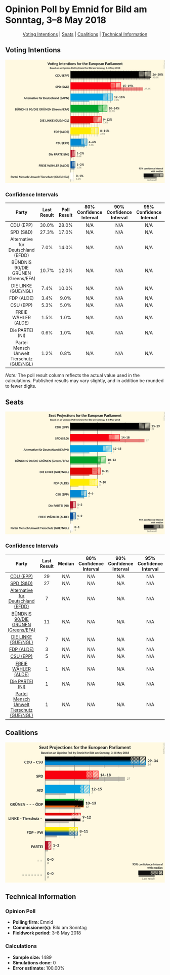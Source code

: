 # Opinion Poll by Emnid for Bild am Sonntag, 3–8 May 2018

<p align="center"><a href="#voting-intentions">Voting Intentions</a> | <a href="#seats">Seats</a> | <a href="#coalitions">Coalitions</a> | <a href="#technical-information">Technical Information</a></p>

## Voting Intentions

![Graph with voting intentions not yet produced](2018-05-08-Emnid.png "Voting Intentions")

### Confidence Intervals

| Party | Last Result | Poll Result | 80% Confidence Interval | 90% Confidence Interval | 95% Confidence Interval | 99% Confidence Interval |
|:-----:|:-----------:|:-----------:|:-----------------------:|:-----------------------:|:-----------------------:|:-----------------------:|
| CDU (EPP) | 30.0% | 28.0% | N/A |N/A |N/A |N/A |
| SPD (S&D) | 27.3% | 17.0% | N/A |N/A |N/A |N/A |
| Alternative für Deutschland (EFDD) | 7.0% | 14.0% | N/A |N/A |N/A |N/A |
| BÜNDNIS 90/DIE GRÜNEN (Greens/EFA) | 10.7% | 12.0% | N/A |N/A |N/A |N/A |
| DIE LINKE (GUE/NGL) | 7.4% | 10.0% | N/A |N/A |N/A |N/A |
| FDP (ALDE) | 3.4% | 9.0% | N/A |N/A |N/A |N/A |
| CSU (EPP) | 5.3% | 5.0% | N/A |N/A |N/A |N/A |
| FREIE WÄHLER (ALDE) | 1.5% | 1.0% | N/A |N/A |N/A |N/A |
| Die PARTEI (NI) | 0.6% | 1.0% | N/A |N/A |N/A |N/A |
| Partei Mensch Umwelt Tierschutz (GUE/NGL) | 1.2% | 0.8% | N/A |N/A |N/A |N/A |

*Note:* The poll result column reflects the actual value used in the calculations. Published results may vary slightly, and in addition be rounded to fewer digits.

## Seats

![Graph with seats not yet produced](2018-05-08-Emnid-seats.png "Seats")

### Confidence Intervals

| Party | Last Result | Median | 80% Confidence Interval | 90% Confidence Interval | 95% Confidence Interval | 99% Confidence Interval |
|:-----:|:-----------:|:------:|:-----------------------:|:-----------------------:|:-----------------------:|:-----------------------:|
| <a href="#cdu-(epp)">CDU (EPP)</a> | 29 | N/A | N/A |N/A |N/A |N/A |
| <a href="#spd-(s&d)">SPD (S&D)</a> | 27 | N/A | N/A |N/A |N/A |N/A |
| <a href="#alternative-für-deutschland-(efdd)">Alternative für Deutschland (EFDD)</a> | 7 | N/A | N/A |N/A |N/A |N/A |
| <a href="#bündnis-90/die-grünen-(greens/efa)">BÜNDNIS 90/DIE GRÜNEN (Greens/EFA)</a> | 11 | N/A | N/A |N/A |N/A |N/A |
| <a href="#die-linke-(gue/ngl)">DIE LINKE (GUE/NGL)</a> | 7 | N/A | N/A |N/A |N/A |N/A |
| <a href="#fdp-(alde)">FDP (ALDE)</a> | 3 | N/A | N/A |N/A |N/A |N/A |
| <a href="#csu-(epp)">CSU (EPP)</a> | 5 | N/A | N/A |N/A |N/A |N/A |
| <a href="#freie-wähler-(alde)">FREIE WÄHLER (ALDE)</a> | 1 | N/A | N/A |N/A |N/A |N/A |
| <a href="#die-partei-(ni)">Die PARTEI (NI)</a> | 1 | N/A | N/A |N/A |N/A |N/A |
| <a href="#partei-mensch-umwelt-tierschutz-(gue/ngl)">Partei Mensch Umwelt Tierschutz (GUE/NGL)</a> | 1 | N/A | N/A |N/A |N/A |N/A |


## Coalitions

![Graph with coalitions seats not yet produced](2018-05-08-Emnid-coalitions-seats.png "Coalitions Seats")


## Technical Information

### Opinion Poll

+ **Polling firm:** Emnid
+ **Commissioner(s):** Bild am Sonntag
+ **Fieldwork period:** 3–8 May 2018

### Calculations

+ **Sample size:** 1489
+ **Simulations done:** 0
+ **Error estimate:** 100.00%

